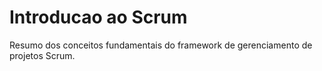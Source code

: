 # Introducao ao Scrum
Resumo dos conceitos fundamentais do framework de gerenciamento de projetos Scrum.
